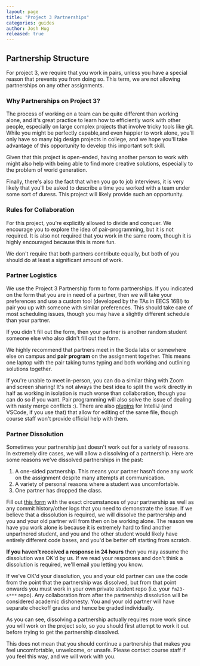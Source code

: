```yaml
---
layout: page
title: "Project 3 Partnerships"
categories: guides
author: Josh Hug
released: true
---
```



## Partnership Structure

For project 3, we require that you work in pairs, unless you have a special
reason that prevents you from doing so. This term, we are not allowing
partnerships on any other assignments.

### Why Partnerships on Project 3?

The process of working on a team can be quite different than working alone, and
it's great practice to learn how to efficiently work with other people,
especially on large complex projects that involve tricky tools like git. While
you might be perfectly capable,and even happier to work alone, you'll only have
so many big design projects in college, and we hope you'll take advantage of
this opportunity to develop this important soft skill.

Given that this project is open-ended, having another person to work with might
also help with being able to find more creative solutions, especially to the
problem of world generation.

Finally, there's also the fact that when you go to job interviews, it is very
likely that you'll be asked to describe a time you worked with a team under
some sort of duress. This project will likely provide such an opportunity.

### Rules for Collaboration

For this project, you're explicitly allowed to divide and conquer. We encourage
you to explore the idea of pair-programming, but it is not required. It is also
not required that you work in the same room, though it is highly encouraged
because this is more fun.

We don't require that both partners contribute equally, but both of you should
do at least a significant amount of work.

### Partner Logistics

We use the Project 3 Partnership form to form partnerships. If you indicated on
the form that you are in need of a partner, then we will take your preferences
and use a custom tool (developed by the TAs in EECS 16B!) to pair you up with
someone with similar preferences. This should take care of most scheduling
issues, though you may have a slightly different schedule than your partner.

If you didn't fill out the form, then your partner is another random student
someone else who also didn't fill out the form.

We highly recommend that partners meet in the Soda labs or somewhere else on
campus and **pair program** on the assignment together. This means one laptop
with the pair taking turns typing and both working and outlining solutions
together.

If you're unable to meet in-person, you can do a similar thing with Zoom and
screen sharing! It's not always the best idea to split the work directly in
half as working in isolation is much worse than collaboration, though you can
do so if you want. Pair programming will also solve the issue of dealing with
nasty merge conflicts :). There are also
[plugins](https://www.jetbrains.com/help/idea/code-with-me.html) for IntelliJ
(and VSCode, if you use that) that allow for editing of the same file, though
course staff won't provide official help with them.

### Partner Dissolution

Sometimes your partnership just doesn't work out for a variety of reasons. In
extremely dire cases, we will allow a dissolving of a partnership. Here are
some reasons we've dissolved partnerships in the past:

1.  A one-sided partnership. This means your partner hasn't done any work on
    the assignment despite many attempts at communication.
2.  A variety of personal reasons where a student was uncomfortable.
3.  One partner has dropped the class.

Fill out [this form](https://beacon.datastructur.es/dissolution/) with the exact
circumstances of your partnership as well as any commit history/other logs that
you need to demonstrate the issue. If we believe that a dissolution is
required, we will dissolve the partnership and you and your old partner will
from then on be working alone. The reason we have you work alone is because it
is extremely hard to find another unpartnered student, and you and the other
student would likely have entirely different code bases, and you'd be better
off starting from scratch.

**If you haven't received a response in 24 hours** then you may assume the
dissolution was OK'd by us. If we read your responses and don't think a
dissolution is required, we'll email you letting you know.

If we've OK'd your dissolution, you and your old partner can use the code from
the point that the partnership was dissolved, but from that point onwards you
must work in your own private student repo (i.e. your `fa23-s***` repo). Any
collaboration from after the partnership dissolution will be considered
academic dishonesty. You and your old partner will have separate checkoff
grades and hence be graded individually.

As you can see, dissolving a partnership actually requires more work since you
will work on the project solo, so you should first attempt to work it out
before trying to get the partnership dissolved.

This does not mean that you should continue a partnership that makes you feel
uncomfortable, unwelcome, or unsafe. Please contact course staff if you feel
this way, and we will work with you.

